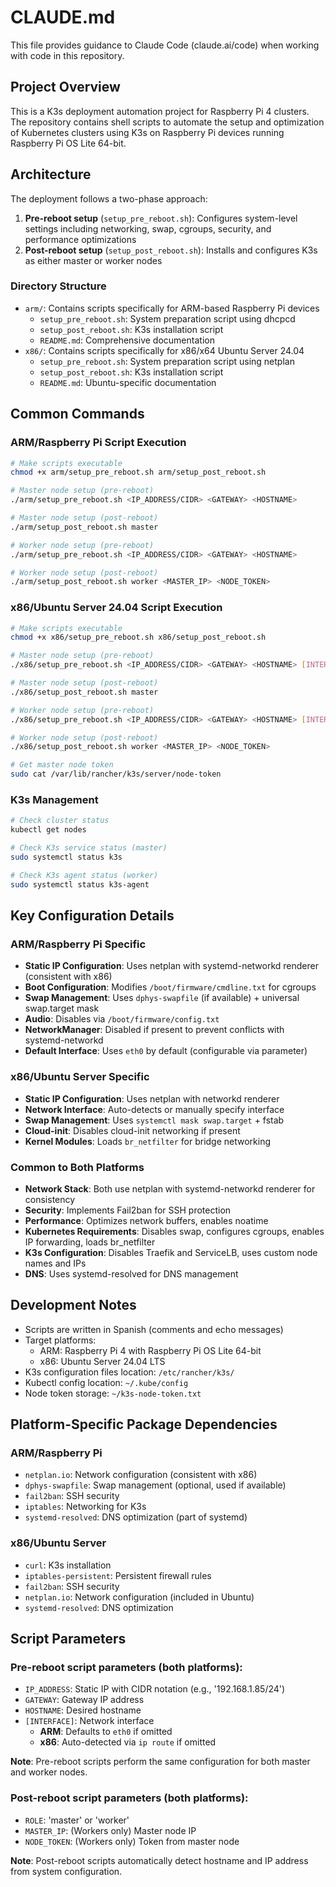 # CLAUDE.md

This file provides guidance to Claude Code (claude.ai/code) when working with code in this repository.

## Project Overview

This is a K3s deployment automation project for Raspberry Pi 4 clusters. The repository contains shell scripts to automate the setup and optimization of Kubernetes clusters using K3s on Raspberry Pi devices running Raspberry Pi OS Lite 64-bit.

## Architecture

The deployment follows a two-phase approach:

1. **Pre-reboot setup** (`setup_pre_reboot.sh`): Configures system-level settings including networking, swap, cgroups, security, and performance optimizations
2. **Post-reboot setup** (`setup_post_reboot.sh`): Installs and configures K3s as either master or worker nodes

### Directory Structure

- `arm/`: Contains scripts specifically for ARM-based Raspberry Pi devices
  - `setup_pre_reboot.sh`: System preparation script using dhcpcd
  - `setup_post_reboot.sh`: K3s installation script
  - `README.md`: Comprehensive documentation
- `x86/`: Contains scripts specifically for x86/x64 Ubuntu Server 24.04
  - `setup_pre_reboot.sh`: System preparation script using netplan
  - `setup_post_reboot.sh`: K3s installation script
  - `README.md`: Ubuntu-specific documentation

## Common Commands

### ARM/Raspberry Pi Script Execution
```bash
# Make scripts executable
chmod +x arm/setup_pre_reboot.sh arm/setup_post_reboot.sh

# Master node setup (pre-reboot)
./arm/setup_pre_reboot.sh <IP_ADDRESS/CIDR> <GATEWAY> <HOSTNAME>

# Master node setup (post-reboot)
./arm/setup_post_reboot.sh master

# Worker node setup (pre-reboot)
./arm/setup_pre_reboot.sh <IP_ADDRESS/CIDR> <GATEWAY> <HOSTNAME>

# Worker node setup (post-reboot)
./arm/setup_post_reboot.sh worker <MASTER_IP> <NODE_TOKEN>
```

### x86/Ubuntu Server 24.04 Script Execution
```bash
# Make scripts executable
chmod +x x86/setup_pre_reboot.sh x86/setup_post_reboot.sh

# Master node setup (pre-reboot)
./x86/setup_pre_reboot.sh <IP_ADDRESS/CIDR> <GATEWAY> <HOSTNAME> [INTERFACE]

# Master node setup (post-reboot)
./x86/setup_post_reboot.sh master

# Worker node setup (pre-reboot)
./x86/setup_pre_reboot.sh <IP_ADDRESS/CIDR> <GATEWAY> <HOSTNAME> [INTERFACE]

# Worker node setup (post-reboot)
./x86/setup_post_reboot.sh worker <MASTER_IP> <NODE_TOKEN>

# Get master node token
sudo cat /var/lib/rancher/k3s/server/node-token
```

### K3s Management
```bash
# Check cluster status
kubectl get nodes

# Check K3s service status (master)
sudo systemctl status k3s

# Check K3s agent status (worker)
sudo systemctl status k3s-agent
```

## Key Configuration Details

### ARM/Raspberry Pi Specific
- **Static IP Configuration**: Uses netplan with systemd-networkd renderer (consistent with x86)
- **Boot Configuration**: Modifies `/boot/firmware/cmdline.txt` for cgroups
- **Swap Management**: Uses `dphys-swapfile` (if available) + universal swap.target mask
- **Audio**: Disables via `/boot/firmware/config.txt`
- **NetworkManager**: Disabled if present to prevent conflicts with systemd-networkd
- **Default Interface**: Uses `eth0` by default (configurable via parameter)

### x86/Ubuntu Server Specific
- **Static IP Configuration**: Uses netplan with networkd renderer
- **Network Interface**: Auto-detects or manually specify interface
- **Swap Management**: Uses `systemctl mask swap.target` + fstab
- **Cloud-init**: Disables cloud-init networking if present
- **Kernel Modules**: Loads `br_netfilter` for bridge networking

### Common to Both Platforms
- **Network Stack**: Both use netplan with systemd-networkd renderer for consistency
- **Security**: Implements Fail2ban for SSH protection
- **Performance**: Optimizes network buffers, enables noatime
- **Kubernetes Requirements**: Disables swap, configures cgroups, enables IP forwarding, loads br_netfilter
- **K3s Configuration**: Disables Traefik and ServiceLB, uses custom node names and IPs
- **DNS**: Uses systemd-resolved for DNS management

## Development Notes

- Scripts are written in Spanish (comments and echo messages)
- Target platforms:
  - ARM: Raspberry Pi 4 with Raspberry Pi OS Lite 64-bit
  - x86: Ubuntu Server 24.04 LTS
- K3s configuration files location: `/etc/rancher/k3s/`
- Kubectl config location: `~/.kube/config`
- Node token storage: `~/k3s-node-token.txt`

## Platform-Specific Package Dependencies

### ARM/Raspberry Pi
- `netplan.io`: Network configuration (consistent with x86)
- `dphys-swapfile`: Swap management (optional, used if available)
- `fail2ban`: SSH security
- `iptables`: Networking for K3s
- `systemd-resolved`: DNS optimization (part of systemd)

### x86/Ubuntu Server
- `curl`: K3s installation
- `iptables-persistent`: Persistent firewall rules
- `fail2ban`: SSH security
- `netplan.io`: Network configuration (included in Ubuntu)
- `systemd-resolved`: DNS optimization

## Script Parameters

### Pre-reboot script parameters (both platforms):
- `IP_ADDRESS`: Static IP with CIDR notation (e.g., '192.168.1.85/24')
- `GATEWAY`: Gateway IP address
- `HOSTNAME`: Desired hostname
- `[INTERFACE]`: Network interface
  - **ARM**: Defaults to `eth0` if omitted
  - **x86**: Auto-detected via `ip route` if omitted

**Note**: Pre-reboot scripts perform the same configuration for both master and worker nodes.

### Post-reboot script parameters (both platforms):
- `ROLE`: 'master' or 'worker'
- `MASTER_IP`: (Workers only) Master node IP
- `NODE_TOKEN`: (Workers only) Token from master node

**Note**: Post-reboot scripts automatically detect hostname and IP address from system configuration.